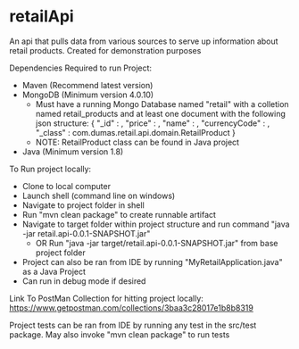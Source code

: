 # retailApi
An api that pulls data from various sources to serve up information about retail products. Created for demonstration purposes

Dependencies Required to run Project:
- Maven (Recommend latest version)
- MongoDB (Minimum version 4.0.10)
  - Must have a running Mongo Database named "retail" with a colletion named retail_products and at least one document with the following json structure:
  {
	"_id" : <Integer>,
	"price" : <Double>,
	"name" : <String>,
	"currencyCode" : <String>,
	"_class" : com.dumas.retail.api.domain.RetailProduct
}
  - NOTE: RetailProduct class can be found in Java project
- Java (Minimum version 1.8)

To Run project locally:
- Clone to local computer
- Launch shell (command line on windows)
- Navigate to project folder in shell
- Run "mvn clean package" to create runnable artifact
- Navigate to target folder within project structure and run command "java -jar retail.api-0.0.1-SNAPSHOT.jar"
  - OR Run "java -jar target/retail.api-0.0.1-SNAPSHOT.jar" from base project folder
- Project can also be ran from IDE by running "MyRetailApplication.java" as a Java Project
- Can run in debug mode if desired

Link To PostMan Collection for hitting project locally:
https://www.getpostman.com/collections/3baa3c28017e1b8b8319

Project tests can be ran from IDE by running any test in the src/test package. May also invoke "mvn clean package" to run tests
